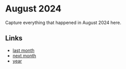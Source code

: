# August 2024

Capture everything that happened in August 2024 here.

## Links
- [last month](calendar/months/2024-07.md)
- [next month](calendar/months/2024-09.md)
- [year](calendar/years/2024.md)